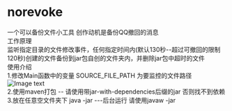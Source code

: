 # norevoke
一个可以备份文件小工具 创作动机是备份QQ撤回的消息<br />
工作原理 <br />
    监听指定目录的文件修改事件，任何指定时间内(默认130秒--超过可撤回的限制120秒)创建的文件备份到jar包自创的文件夹内，并删除jar包中超时的文件<br />
使用介绍 <br />
    1.修改Main函数中的变量 SOURCE_FILE_PATH 为要监控的文件路径<br />
    ![Image text](https://github.com/UncleWangKing/norevoke/blob/master/img-folder/step1.png)<br />
    2.使用maven打包 -- 请使用带jar-with-dependencies后缀的jar 否则找不到依赖<br />
    3.放在任意空文件夹下 java -jar ---后台运行 请使用javaw -jar
